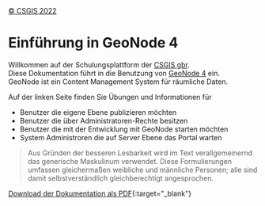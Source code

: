 
<!-- the Menu -->
<link rel="stylesheet" media="all" href="styles.css" />
<div id="logo"><a href="https://csgis.de">© CSGIS 2022</a></div>
<div id="menu"></div>
<script src="menu.js"></script>
<!-- the Menu -->


# Einführung in GeoNode 4

Willkommen auf der Schulungsplattform der [CSGIS gbr](https://csgis.de).  
Diese Dokumentation führt in die Benutzung von [GeoNode 4](https://geonode.org) ein.  
GeoNode ist ein Content Management System für räumliche Daten.

Auf der linken Seite finden Sie Übungen und Informationen für

- Benutzer die eigene Ebene publizieren möchten
- Benutzer die über Administratoren-Rechte besitzen
- Benutzer die mit der Entwicklung mit GeoNode starten möchten
- System Administroren die auf Server Ebene das Portal warten



> Aus Gründen der besseren Lesbarkeit wird im Text verallgemeinernd das generische Maskulinum verwendet. Diese Formulierungen umfassen gleichermaßen weibliche und männliche Personen; alle sind damit selbstverständlich gleichberechtigt angesprochen.

[Download der Dokumentation als PDF](./documentation_geonode4_csgis.pdf){:target="_blank"}